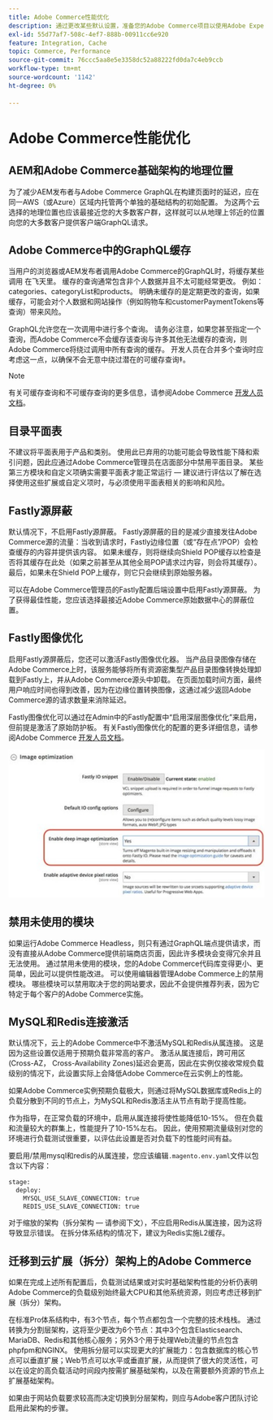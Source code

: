 ```yaml
---
title: Adobe Commerce性能优化
description: 通过更改某些默认设置，准备您的Adobe Commerce项目以使用Adobe Experience Manager as a CMS。
exl-id: 55d77af7-508c-4ef7-888b-00911cc6e920
feature: Integration, Cache
topic: Commerce, Performance
source-git-commit: 76ccc5aa8e5e3358dc52a88222fd0da7c4eb9ccb
workflow-type: tm+mt
source-wordcount: '1142'
ht-degree: 0%

---
```


# Adobe Commerce性能优化

## AEM和Adobe Commerce基础架构的地理位置

为了减少AEM发布者与Adobe Commerce GraphQL在构建页面时的延迟，应在同一AWS（或Azure）区域内托管两个单独的基础结构的初始配置。 为这两个云选择的地理位置也应该最接近您的大多数客户群，这样就可以从地理上邻近的位置向您的大多数客户提供客户端GraphQL请求。

## Adobe Commerce中的GraphQL缓存

当用户的浏览器或AEM发布者调用Adobe Commerce的GraphQL时，将缓存某些调用
在飞天里。 缓存的查询通常包含非个人数据并且不太可能经常更改。 例如：categories、categoryList和products。 明确未缓存的是定期更改的查询，如果缓存，可能会对个人数据和网站操作（例如购物车和customerPaymentTokens等查询）带来风险。

GraphQL允许您在一次调用中进行多个查询。 请务必注意，如果您甚至指定一个查询，而Adobe Commerce不会缓存该查询与许多其他无法缓存的查询，则Adobe Commerce将绕过调用中所有查询的缓存。 开发人员在合并多个查询时应考虑这一点，以确保不会无意中绕过潜在的可缓存查询‡。

>[!NOTE]
>
> 有关可缓存查询和不可缓存查询的更多信息，请参阅Adobe Commerce [开发人员文档](https://devdocs.magento.com/guides/v2.4/graphql/caching.html)。

## 目录平面表

不建议将平面表用于产品和类别。 使用此已弃用的功能可能会导致性能下降和索引问题，因此应通过Adobe Commerce管理员在店面部分中禁用平面目录。 某些第三方模块和自定义项确实需要平面表才能正常运行 — 建议进行评估以了解在选择使用这些扩展或自定义项时，与必须使用平面表相关的影响和风险。

## Fastly源屏蔽

默认情况下，不启用Fastly源屏蔽。 Fastly源屏蔽的目的是减少直接发往Adobe Commerce源的流量：当收到请求时，Fastly边缘位置（或“存在点”/POP）会检查缓存的内容并提供该内容。 如果未缓存，则将继续向Shield POP缓存以检查是否将其缓存在此处（如果之前甚至从其他全局POP请求过内容，则会将其缓存）。 最后，如果未在Shield POP上缓存，则它只会继续到原始服务器。

可以在Adobe Commerce管理员的Fastly配置后端设置中启用Fastly源屏蔽。 为了获得最佳性能，您应该选择最接近Adobe Commerce原始数据中心的屏蔽位置。

## Fastly图像优化

启用Fastly源屏蔽后，您还可以激活Fastly图像优化器。 当产品目录图像存储在Adobe Commerce上时，该服务能够将所有资源密集型产品目录图像转换处理卸载到Fastly上，并从Adobe Commerce源头中卸载。 在页面加载时间方面，最终用户响应时间也得到改善，因为在边缘位置转换图像，这通过减少返回Adobe Commerce源的请求数量来消除延迟。

Fastly图像优化可以通过在Admin中的Fastly配置中“启用深层图像优化”来启用，但前提是激活了原始防护板。 有关Fastly图像优化的配置的更多详细信息，请参阅Adobe Commerce [开发人员文档](https://devdocs.magento.com/cloud/cdn/fastly-image-optimization.html)。

![Adobe Commerce管理员中Fastly图像优化设置的屏幕截图](../assets/commerce-at-scale/image-optimization.svg)

## 禁用未使用的模块

如果运行Adobe Commerce Headless，则只有通过GraphQL端点提供请求，而没有直接从Adobe Commerce提供前端商店页面，因此许多模块会变得冗余并且无法使用。 通过禁用未使用的模块，您的Adobe Commerce代码库变得更小、更简单，因此可以提供性能改进。 可以使用编辑器管理Adobe Commerce上的禁用模块。 哪些模块可以禁用取决于您的网站要求，因此不会提供推荐列表，因为它特定于每个客户的Adobe Commerce实施。

## MySQL和Redis连接激活

默认情况下，云上的Adobe Commerce中不激活MySQL和Redis从属连接。 这是因为这些设置仅适用于预期负载非常高的客户。 激活从属连接后，跨可用区(Cross-AZ， Cross-Availability Zones)延迟会更高，因此在实例仅接收常规负载级别的情况下，此设置实际上会降低Adobe Commerce在云实例上的性能。

如果Adobe Commerce实例预期负载极大，则通过将MySQL数据库或Redis上的负载分散到不同的节点上，为MySQL和Redis激活主从节点有助于提高性能。

作为指导，在正常负载的环境中，启用从属连接将使性能降低10-15%。 但在负载和流量较大的群集上，性能提升了10-15%左右。 因此，使用预期流量级别对您的环境进行负载测试很重要，以评估此设置是否对负载下的性能时间有益。

要启用/禁用mysql和redis的从属连接，您应该编辑`.magento.env.yaml`文件以包含以下内容：

```
stage:
  deploy:
    MYSQL_USE_SLAVE_CONNECTION: true
    REDIS_USE_SLAVE_CONNECTION: true
```

对于缩放的架构（拆分架构 — 请参阅下文），不应启用Redis从属连接，因为这将导致显示错误。 在拆分体系结构的情况下，建议为Redis实施L2缓存。

## 迁移到云扩展（拆分）架构上的Adobe Commerce

如果在完成上述所有配置后，负载测试结果或对实时基础架构性能的分析仍表明Adobe Commerce的负载级别始终最大CPU和其他系统资源，则应考虑迁移到扩展（拆分）架构。

在标准Pro体系结构中，有3个节点，每个节点都包含一个完整的技术栈栈。 通过转换为分割层架构，这将至少更改为6个节点：其中3个包含Elasticsearch、MariaDB、Redis和其他核心服务；另外3个用于处理Web流量的节点包含phpfpm和NGINX。 使用拆分层可以实现更大的扩展能力：包含数据库的核心节点可以垂直扩展；Web节点可以水平或垂直扩展，从而提供了很大的灵活性，可以在设定的高负载活动时间段内按需扩展基础架构，以及在需要额外资源的节点上扩展基础架构。

如果由于网站负载要求较高而决定切换到分层架构，则应与Adobe客户团队讨论启用此架构的步骤。
